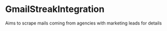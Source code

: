 # GmailStreakIntegration
Aims to scrape mails coming from agencies with marketing leads for details
